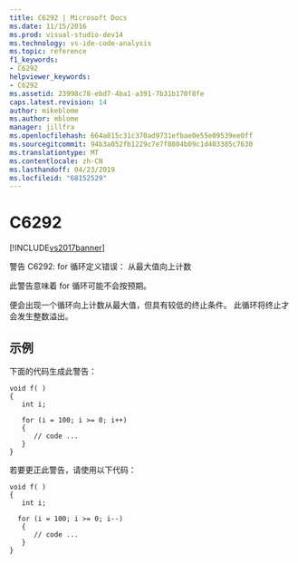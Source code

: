 ```yaml
---
title: C6292 | Microsoft Docs
ms.date: 11/15/2016
ms.prod: visual-studio-dev14
ms.technology: vs-ide-code-analysis
ms.topic: reference
f1_keywords:
- C6292
helpviewer_keywords:
- C6292
ms.assetid: 23998c78-ebd7-4ba1-a391-7b31b170f8fe
caps.latest.revision: 14
author: mikeblome
ms.author: mblome
manager: jillfra
ms.openlocfilehash: 664a815c31c370ad9731efbae0e55e09539ee0ff
ms.sourcegitcommit: 94b3a052fb1229c7e7f8804b09c1d403385c7630
ms.translationtype: MT
ms.contentlocale: zh-CN
ms.lasthandoff: 04/23/2019
ms.locfileid: "68152529"
---
```

# <a name="c6292"></a>C6292
[!INCLUDE[vs2017banner](../includes/vs2017banner.md)]

警告 C6292: for 循环定义错误： 从最大值向上计数  
  
 此警告意味着 for 循环可能不会按预期。  
  
 便会出现一个循环向上计数从最大值，但具有较低的终止条件。 此循环将终止才会发生整数溢出。  
  
## <a name="example"></a>示例  
 下面的代码生成此警告：  
  
```  
void f( )  
{  
   int i;  
  
   for (i = 100; i >= 0; i++)  
   {  
      // code ...  
   }  
}  
```  
  
 若要更正此警告，请使用以下代码：  
  
```  
void f( )  
{  
   int i;  
  
  for (i = 100; i >= 0; i--)  
   {  
      // code ...  
   }  
}  
```
